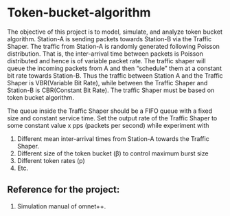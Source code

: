 # Token-bucket-algorithm

The objective of this project is to model, simulate, and analyze token bucket algorithm.
Station-A is sending packets towards Station-B via the Traffic Shaper. The traffic from Station-A is randomly generated following 
Poisson distribution. That is, the inter-arrival time between packets is Poisson distributed and hence is of variable packet rate. 
The traffic shaper will queue the incoming packets from A and then “schedule” them at a constant bit rate towards Station-B. Thus 
the traffic between Station A and the Traffic Shaper is VBR(Variable Bit Rate), while between the Traffic Shaper and Station-B is 
CBR(Constant Bit Rate). The traffic Shaper must be based on token bucket algorithm.

The queue inside the Traffic Shaper should be a FIFO queue with a fixed size and constant service time. Set the output rate of the 
Traffic Shaper to some constant value x pps (packets per second) while experiment with
  1. Different mean inter-arrival times from Station-A towards the Traffic Shaper.
  2. Different size of the token bucket (β) to control maximum burst size
  3. Different token rates (p)
  4. Etc.
  
  Reference for the project:
  ---------------------------
  1. Simulation manual of omnet++.
